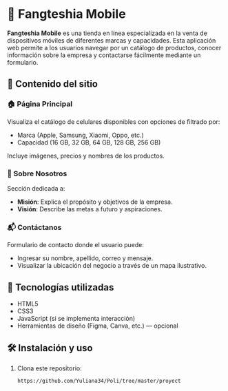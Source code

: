 # 📱 Fangteshia Mobile

**Fangteshia Mobile** es una tienda en línea especializada en la venta de dispositivos móviles de diferentes marcas y capacidades. Esta aplicación web permite a los usuarios navegar por un catálogo de productos, conocer información sobre la empresa y contactarse fácilmente mediante un formulario.

## 🧾 Contenido del sitio

### 🏠 Página Principal
Visualiza el catálogo de celulares disponibles con opciones de filtrado por:
- Marca (Apple, Samsung, Xiaomi, Oppo, etc.)
- Capacidad (16 GB, 32 GB, 64 GB, 128 GB, 256 GB)

Incluye imágenes, precios y nombres de los productos.

### 📖 Sobre Nosotros
Sección dedicada a:
- **Misión**: Explica el propósito y objetivos de la empresa.
- **Visión**: Describe las metas a futuro y aspiraciones.

### 📬 Contáctanos
Formulario de contacto donde el usuario puede:
- Ingresar su nombre, apellido, correo y mensaje.
- Visualizar la ubicación del negocio a través de un mapa ilustrativo.

## 🚀 Tecnologías utilizadas
- HTML5
- CSS3
- JavaScript (si se implementa interacción)
- Herramientas de diseño (Figma, Canva, etc.) — opcional
## 🛠️ Instalación y uso

1. Clona este repositorio:
   ```bash
   https://github.com/Yuliana34/Poli/tree/master/proyect
